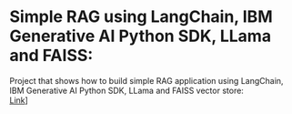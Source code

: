 # Simple RAG using LangChain, IBM Generative AI Python SDK, LLama and FAISS:
Project that shows how to build simple RAG application using LangChain, IBM Generative AI Python SDK, LLama and FAISS vector store:<br>
[Link](https://github.com/Rektorian/LangChain/blob/main/use_cases/Simple_RAG_with_IBM_Generative%20AI_LLAMA_FAISS_Local_Vector_Store.ipynb)] 
